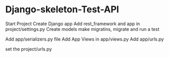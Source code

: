 # Django-skeleton-Test-API

Start Project 
Create Django app
Add rest_framework and app in project/settings.py
Create models
make migratins, migrate and run a test

Add app/serializers.py file
Add App Views in app/views.py
Add app/urls.py

set the project/urls.py
